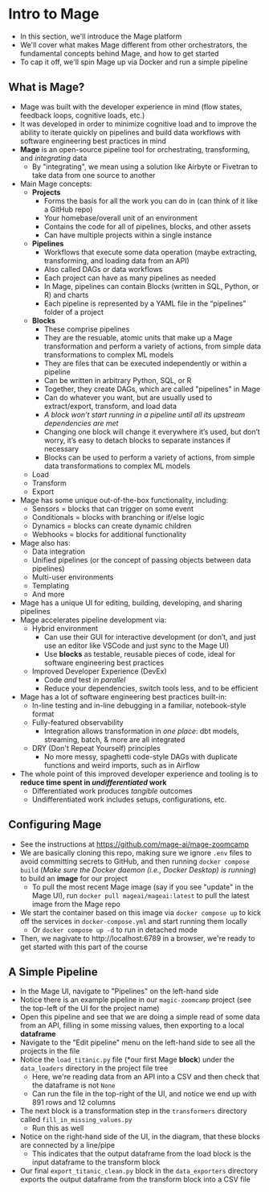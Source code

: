 # Intro to Mage
- In this section, we'll introduce the Mage platform
- We'll cover what makes Mage different from other orchestrators, the fundamental concepts behind Mage, and how to get started
- To cap it off, we'll spin Mage up via Docker and run a simple pipeline

## What is Mage?
- Mage was built with the developer experience in mind (flow states, feedback loops, cognitive loads, etc.) 
- It was developed in order to minimize cognitive load and to improve the ability to iterate quickly on pipelines and build data workflows with software engineering best practices in mind
- **Mage** is an open-source pipeline tool for orchestrating, transforming, and *integrating* data
    - By "integrating", we mean using a solution like Airbyte or Fivetran to take data from one source to another
- Main Mage concepts:
    - **Projects**
        - Forms the basis for all the work you can do in (can think of it like a GitHub repo)
        - Your homebase/overall unit of an environment
        - Contains the code for all of pipelines, blocks, and other assets
        - Can have multiple projects within a single instance
    - **Pipelines**
        - Workflows that execute some data operation (maybe extracting, transforming, and loading data from an API)
        - Also called DAGs or data workflows
        - Each project can have as many pipelines as needed
        - In Mage, pipelines can contain Blocks (written in SQL, Python, or R) and charts
        - Each pipeline is represented by a YAML file in the “pipelines” folder of a project
    - **Blocks**
        - These comprise pipelines
        - They are the resuable, atomic units that make up a Mage transformation and perform a variety of actions, from simple data transformations to complex ML models
        - They are files that can be executed independently or within a pipeline
        - Can be written in arbitrary Python, SQL, or R
        - Together, they create DAGs, which are called "pipelines" in Mage
        - Can do whatever you want, but are usually used to extract/export, transform, and load data
        - *A block won’t start running in a pipeline until all its upstream dependencies are met*
        - Changing one block will change it everywhere it’s used, but don’t worry, it’s easy to detach blocks to separate instances if necessary
        - Blocks can be used to perform a variety of actions, from simple data transformations to complex ML models
    - Load
    - Transform
    - Export
- Mage has some unique out-of-the-box functionality, including:
    - Sensors = blocks that can trigger on some event
    - Conditionals = blocks with branching or if/else logic
    - Dynamics = blocks can create dynamic children
    - Webhooks = blocks for additional functionality
- Mage also has:
    - Data integration
    - Unified pipelines (or the concept of passing objects between data pipelines)
    - Multi-user environments
    - Templating
    - And more
- Mage has a unique UI for editing, building, developing, and sharing pipelines
- Mage accelerates pipeline development via:
    - Hybrid environment
        - Can use their GUI for interactive development (or don’t, and just use an editor like VSCode and just sync to the Mage UI)
        - Use **blocks** as testable, reusable pieces of code, ideal for software engineering best practices
    - Improved Developer Experience (DevEx)
        - Code *and* test *in parallel*
        - Reduce your dependencies, switch tools less, and to be efficient
- Mage has a lot of software engineering best practices built-in:
    - In-line testing and in-line debugging in a familiar, notebook-style format
    - Fully-featured observability
        - Integration allows transformation in *one place*: dbt models, streaming, batch, & more are all integrated
    - DRY (Don't Repeat Yourself) principles
        - No more messy, spaghetti code-style DAGs with duplicate functions and weird imports, such as in Airflow
- The whole point of this improved developer experience and tooling is to **reduce time spent in *undifferentiated* work**
    - Differentiated work produces *tangible* outcomes
    - Undifferentiated work includes setups, configurations, etc.


## Configuring Mage
- See the instructions at https://github.com/mage-ai/mage-zoomcamp
- We are basically cloning this repo, making sure we ignore `.env` files to avoid committing secrets to GitHub, and then running `docker compose build` (*Make sure the Docker daemon (i.e., Docker Desktop) is running*) to build an **image** for our project
    - To pull the most recent Mage image (say if you see "update" in the Mage UI), run `docker pull mageai/mageai:latest` to pull the latest image from the Mage repo
- We start the container based on this image via `docker compose up` to kick off the services in `docker-compose.yml` and start running them locally
    - Or `docker compose up -d` to run in detached mode
- Then, we nagivate to http://localhost:6789 in a browser, we're ready to get started with this part of the course


## A Simple Pipeline
- In the Mage UI, navigate to "Pipelines" on the left-hand side
- Notice there is an example pipeline in our `magic-zoomcamp` project (see the top-left of the UI for the project name)
- Open this pipeline and see that we are doing a simple read of some data from an API, filling in some missing values, then exporting to a local **dataframe**
- Navigate to the "Edit pipeline" menu on the left-hand side to see all the projects in the file
- Notice the `load_titanic.py` file (*our first Mage **block**) under the `data_loaders` directory in the project file tree
    - Here, we're reading data from an API into a CSV and then check that the dataframe is not `None`
    - Can run the file in the top-right of the UI, and notice we end up with 891 rows and 12 columns
- The next block is a transformation step in the `transformers` directory called `fill_in_missing_values.py`
    - Run this as well
- Notice on the right-hand side of the UI, in the diagram, that these blocks are connected by a line/pipe
    - This indicates that the output dataframe from the load block is the input dataframe to the transform block
- Our final `export_titanic_clean.py` block in the `data_exporters` directory exports the output dataframe from the transform block into a CSV file